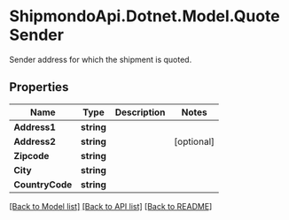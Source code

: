 # ShipmondoApi.Dotnet.Model.QuoteSender
Sender address for which the shipment is quoted.

## Properties

Name | Type | Description | Notes
------------ | ------------- | ------------- | -------------
**Address1** | **string** |  | 
**Address2** | **string** |  | [optional] 
**Zipcode** | **string** |  | 
**City** | **string** |  | 
**CountryCode** | **string** |  | 

[[Back to Model list]](../README.md#documentation-for-models) [[Back to API list]](../README.md#documentation-for-api-endpoints) [[Back to README]](../README.md)

